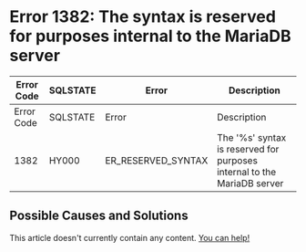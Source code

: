 
# Error 1382: The syntax is reserved for purposes internal to the MariaDB server


| Error Code | SQLSTATE | Error | Description |
| --- | --- | --- | --- |
| Error Code | SQLSTATE | Error | Description |
| 1382 | HY000 | ER_RESERVED_SYNTAX | The '%s' syntax is reserved for purposes internal to the MariaDB server |




## Possible Causes and Solutions


This article doesn't currently contain any content. [You can help!](/kb/en/writing-and-editing-knowledge-base-articles/)

